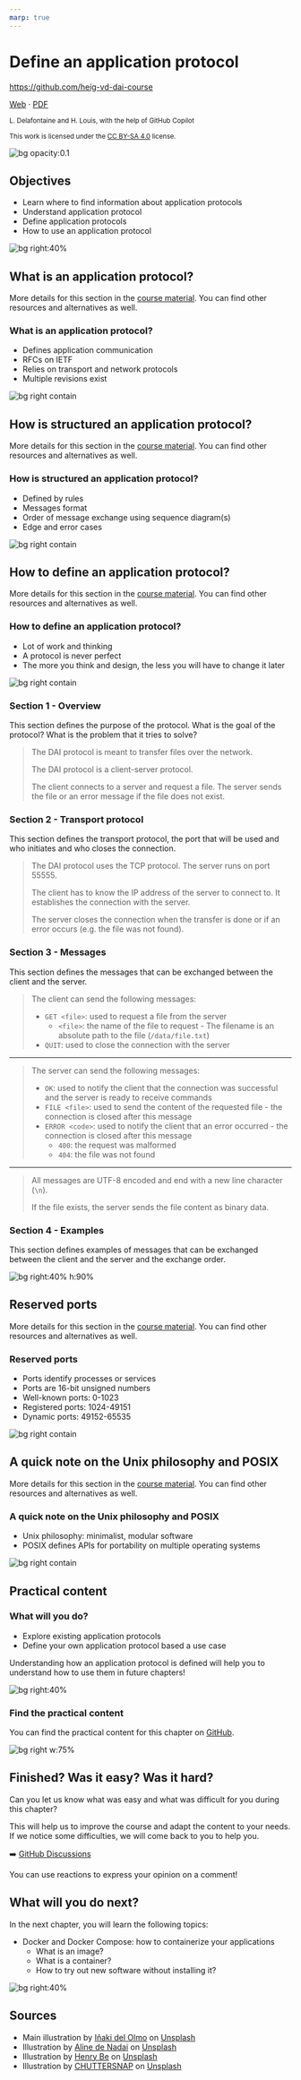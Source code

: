 ```yaml
---
marp: true
---
```


<!--
theme: gaia
size: 16:9
paginate: true
author: L. Delafontaine and H. Louis, with the help of GitHub Copilot
title: HEIG-VD DAI Course - Define an application protocol
description: Define an application protocol for the DAI course at HEIG-VD, Switzerland
url: https://heig-vd-dai-course.github.io/heig-vd-dai-course/11-define-an-application-protocol/
footer: '**HEIG-VD** - DAI Course 2024-2025 - CC BY-SA 4.0'
style: |
    :root {
        --color-background: #fff;
        --color-foreground: #333;
        --color-highlight: #f96;
        --color-dimmed: #888;
        --color-headings: #7d8ca3;
    }
    blockquote {
        font-style: italic;
    }
    table {
        width: 100%;
    }
    th:first-child {
        width: 15%;
    }
    h1, h2, h3, h4, h5, h6 {
        color: var(--color-headings);
    }
    h2, h3, h4, h5, h6 {
        font-size: 1.5rem;
    }
    h1 a:link, h2 a:link, h3 a:link, h4 a:link, h5 a:link, h6 a:link {
        text-decoration: none;
    }
    section:not([class=lead]) > p, blockquote {
        text-align: justify;
    }
headingDivider: 4
-->

[web]:
  https://heig-vd-dai-course.github.io/heig-vd-dai-course/11-define-an-application-protocol/
[pdf]:
  https://heig-vd-dai-course.github.io/heig-vd-dai-course/11-define-an-application-protocol/11-define-an-application-protocol-presentation.pdf
[license]:
  https://github.com/heig-vd-dai-course/heig-vd-dai-course/blob/main/LICENSE.md
[discussions]: https://github.com/orgs/heig-vd-dai-course/discussions
[illustration]:
  https://images.unsplash.com/photo-1521587760476-6c12a4b040da?fit=crop&h=720
[course-material]:
  https://github.com/heig-vd-dai-course/heig-vd-dai-course/blob/main/11-define-an-application-protocol/COURSE_MATERIAL.md
[course-material-qr-code]:
  https://quickchart.io/qr?format=png&ecLevel=Q&size=400&margin=1&text=https://github.com/heig-vd-dai-course/heig-vd-dai-course/blob/main/11-define-an-application-protocol/COURSE_MATERIAL.md

# Define an application protocol

<!--
_class: lead
_paginate: false
-->

<https://github.com/heig-vd-dai-course>

[Web][web] · [PDF][pdf]

<small>L. Delafontaine and H. Louis, with the help of GitHub Copilot</small>

<small>This work is licensed under the [CC BY-SA 4.0][license] license.</small>

![bg opacity:0.1][illustration]

## Objectives

- Learn where to find information about application protocols
- Understand application protocol
- Define application protocols
- How to use an application protocol

![bg right:40%](https://images.unsplash.com/photo-1516389573391-5620a0263801?fit=crop&h=720)

## What is an application protocol?

<!-- _class: lead -->

More details for this section in the [course material][course-material]. You can
find other resources and alternatives as well.

### What is an application protocol?

- Defines application communication
- RFCs on IETF
- Relies on transport and network protocols
- Multiple revisions exist

![bg right contain](./images/what-is-an-application-protocol.png)

## How is structured an application protocol?

<!-- _class: lead -->

More details for this section in the [course material][course-material]. You can
find other resources and alternatives as well.

### How is structured an application protocol?

- Defined by rules
- Messages format
- Order of message exchange using sequence diagram(s)
- Edge and error cases

![bg right contain](./images/how-is-structured-an-application-protocol.png)

## How to define an application protocol?

<!-- _class: lead -->

More details for this section in the [course material][course-material]. You can
find other resources and alternatives as well.

### How to define an application protocol?

- Lot of work and thinking
- A protocol is never perfect
- The more you think and design, the less you will have to change it later

![bg right contain](./images/how-to-define-an-application-protocol.png)

### Section 1 - Overview

This section defines the purpose of the protocol. What is the goal of the
protocol? What is the problem that it tries to solve?

> The DAI protocol is meant to transfer files over the network.
>
> The DAI protocol is a client-server protocol.
>
> The client connects to a server and request a file. The server sends the file
> or an error message if the file does not exist.

### Section 2 - Transport protocol

This section defines the transport protocol, the port that will be used and who
initiates and who closes the connection.

> The DAI protocol uses the TCP protocol. The server runs on port 55555.
>
> The client has to know the IP address of the server to connect to. It
> establishes the connection with the server.
>
> The server closes the connection when the transfer is done or if an error
> occurs (e.g. the file was not found).

### Section 3 - Messages

This section defines the messages that can be exchanged between the client and
the server.

> The client can send the following messages:
>
> - `GET <file>`: used to request a file from the server
>   - `<file>`: the name of the file to request - The filename is an absolute
>     path to the file (`/data/file.txt`)
> - `QUIT`: used to close the connection with the server

---

> The server can send the following messages:
>
> - `OK`: used to notify the client that the connection was successful and the
>   server is ready to receive commands
> - `FILE <file>`: used to send the content of the requested file - the
>   connection is closed after this message
> - `ERROR <code>`: used to notify the client that an error occurred - the
>   connection is closed after this message
>   - `400`: the request was malformed
>   - `404`: the file was not found

---

> All messages are UTF-8 encoded and end with a new line character (`\n`).
>
> If the file exists, the server sends the file content as binary data.

### Section 4 - Examples

This section defines examples of messages that can be exchanged between the
client and the server and the exchange order.

![bg right:40% h:90%](./images/how-to-define-an-application-protocol-section-4-examples.png)

## Reserved ports

<!-- _class: lead -->

More details for this section in the [course material][course-material]. You can
find other resources and alternatives as well.

### Reserved ports

- Ports identify processes or services
- Ports are 16-bit unsigned numbers
- Well-known ports: 0-1023
- Registered ports: 1024-49151
- Dynamic ports: 49152-65535

![bg right contain](./images/reserved-ports.png)

## A quick note on the Unix philosophy and POSIX

<!-- _class: lead -->

More details for this section in the [course material][course-material]. You can
find other resources and alternatives as well.

### A quick note on the Unix philosophy and POSIX

- Unix philosophy: minimalist, modular software
- POSIX defines APIs for portability on multiple operating systems

![bg right contain](./images/a-quick-note-on-the-unix-philosophy-and-posix.png)

## Practical content

<!-- _class: lead -->

### What will you do?

- Explore existing application protocols
- Define your own application protocol based a use case

Understanding how an application protocol is defined will help you to understand
how to use them in future chapters!

![bg right:40%](https://images.unsplash.com/photo-1535905557558-afc4877a26fc?fit=crop&h=720)

### Find the practical content

<!-- _class: lead -->

You can find the practical content for this chapter on
[GitHub][course-material].

![bg right w:75%][course-material-qr-code]

## Finished? Was it easy? Was it hard?

Can you let us know what was easy and what was difficult for you during this
chapter?

This will help us to improve the course and adapt the content to your needs. If
we notice some difficulties, we will come back to you to help you.

➡️ [GitHub Discussions][discussions]

You can use reactions to express your opinion on a comment!

## What will you do next?

In the next chapter, you will learn the following topics:

- Docker and Docker Compose: how to containerize your applications
  - What is an image?
  - What is a container?
  - How to try out new software without installing it?

![bg right:40%](https://images.unsplash.com/photo-1511578194003-00c80e42dc9b?fit=crop&h=720)

## Sources

- Main illustration by [Iñaki del Olmo](https://unsplash.com/@inakihxz) on
  [Unsplash](https://unsplash.com/photos/NIJuEQw0RKg)
- Illustration by [Aline de Nadai](https://unsplash.com/@alinedenadai) on
  [Unsplash](https://unsplash.com/photos/j6brni7fpvs)
- Illustration by [Henry Be](https://unsplash.com/@henry_be) on
  [Unsplash](https://unsplash.com/photos/lc7xcWebECc)
- Illustration by [CHUTTERSNAP](https://unsplash.com/@chuttersnap) on
  [Unsplash](https://unsplash.com/photos/xewrfLD8emE)
